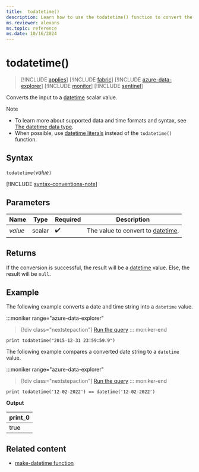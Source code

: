 ```yaml
---
title:  todatetime()
description: Learn how to use the todatetime() function to convert the input expression to a datetime value.
ms.reviewer: alexans
ms.topic: reference
ms.date: 10/16/2024
---
```

# todatetime()

> [!INCLUDE [applies](../includes/applies-to-version/applies.md)] [!INCLUDE [fabric](../includes/applies-to-version/fabric.md)] [!INCLUDE [azure-data-explorer](../includes/applies-to-version/azure-data-explorer.md)] [!INCLUDE [monitor](../includes/applies-to-version/monitor.md)] [!INCLUDE [sentinel](../includes/applies-to-version/sentinel.md)]

Converts the input to a [datetime](scalar-data-types/datetime.md) scalar value.

> [!NOTE]
>
> * To learn more about supported data and time formats and syntax, see [The datetime data type](scalar-data-types/datetime.md).
> * When possible, use [datetime literals](scalar-data-types/datetime.md#) instead of the `todatetime()` function.

## Syntax

`todatetime(`*value*`)`

[!INCLUDE [syntax-conventions-note](../includes/syntax-conventions-note.md)]

## Parameters

| Name | Type | Required | Description |
|--|--|--|--|
| *value* | scalar |  :heavy_check_mark: | The value to convert to [datetime](scalar-data-types/datetime.md).|

## Returns

If the conversion is successful, the result will be a [datetime](scalar-data-types/datetime.md) value.
Else, the result will be `null`.

## Example

The following example converts a date and time string into a `datetime` value.

:::moniker range="azure-data-explorer"
> [!div class="nextstepaction"]
> <a href="https://dataexplorer.azure.com/clusters/help/databases/Samples?query=H4sIAAAAAAAAAysoyswrUSjJT0ksSS3JzE3VUDIyMDTVNTTSNTZUMDK2MrUEIj1LJU0ARpCGGSkAAAA=" target="_blank">Run the query</a>
::: moniker-end

```kusto
print todatetime("2015-12-31 23:59:59.9")
```

The following example compares a converted date string to a `datetime` value.

:::moniker range="azure-data-explorer"
> [!div class="nextstepaction"]
> <a href="https://dataexplorer.azure.com/clusters/help/databases/Samples?query=H4sIAAAAAAAAAysoyswrUSjJT0ksSS3JzE3VUDc00jUw0jUyMDJS11SwtVXALgMAakZnYjgAAAA=" target="_blank">Run the query</a>
::: moniker-end

```kusto
print todatetime('12-02-2022') == datetime('12-02-2022')
```

**Output**

|print_0|
|--|
|true|

## Related content

* [make-datetime function](./make-datetime-function.md)

